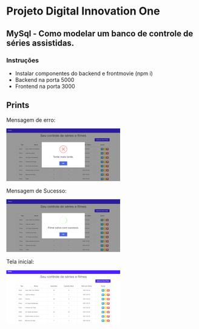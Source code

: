 # Projeto Digital Innovation One

## MySql - Como modelar um banco de controle de séries assistidas.

### Instruções

- Instalar componentes do backend e frontmovie (npm i)
- Backend na porta 5000
- Frontend na porta 3000

## Prints

Mensagem de erro:

![](prints/error.png)

Mensagem de Sucesso:

![](prints/success.png)

Tela inicial:

![](prints/home.png)
